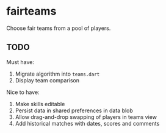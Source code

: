 # fairteams

Choose fair teams from a pool of players.

## TODO
Must have:
1. Migrate algorithm into `teams.dart`
2. Display team comparison

Nice to have:
1. Make skills editable
2. Persist data in shared preferences in data blob
3. Allow drag-and-drop swapping of players in teams view
4. Add historical matches with dates, scores and comments
